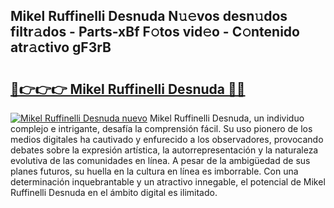 ## Mikel Ruffinelli Desnuda N𝚞𝚎vos desn𝚞dos filtr𝚊dos - Parts-xBf F𝚘tos vid𝚎o - C𝚘ntenido atr𝚊ctivo gF3rB

# <h2><a href="http://mbayie.tromn.icu/?c=Mikel+Ruffinelli+Desnuda">🔗👉👉👉 Mikel Ruffinelli Desnuda 🔗🔗</a></h2>

[![Mikel Ruffinelli Desnuda nuevo](https://i.imgur.com/pEAQMta.gif)](http://mbayie.tromn.icu/?c=Mikel+Ruffinelli+Desnuda)
Mikel Ruffinelli Desnuda, un individuo complejo e intrigante, desafía la comprensión fácil. Su uso pionero de los medios digitales ha cautivado y enfurecido a los observadores, provocando debates sobre la expresión artística, la autorrepresentación y la naturaleza evolutiva de las comunidades en línea. A pesar de la ambigüedad de sus planes futuros, su huella en la cultura en línea es imborrable. Con una determinación inquebrantable y un atractivo innegable, el potencial de Mikel Ruffinelli Desnuda en el ámbito digital es ilimitado.
